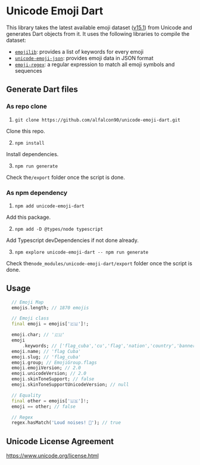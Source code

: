 # Unicode Emoji Dart

This library takes the latest available emoji dataset ([v15.1](https://www.unicode.org/reports/tr51/proposed.html#emoji_data)) from Unicode and generates Dart objects from it. It uses the following libraries to compile the dataset:

- [`emojilib`](https://github.com/muan/emojilib): provides a list of keywords for every emoji
- [`unicode-emoji-json`](https://github.com/muan/unicode-emoji-json): provides emoji data in JSON format
- [`emoji-regex`](https://github.com/mathiasbynens/emoji-regex): a regular expression to match all emoji symbols and sequences

## Generate Dart files

### As repo clone

1. `git clone https://github.com/alfalcon90/unicode-emoji-dart.git`

Clone this repo.

2. `npm install`

Install dependencies.

3. `npm run generate`

Check the`/export` folder once the script is done.

### As npm dependency

1. `npm add unicode-emoji-dart`

Add this package.

2. `npm add -D @types/node typescript`

Add Typescript devDependencies if not done already.

3. `npm explore unicode-emoji-dart -- npm run generate`

Check the`node_modules/unicode-emoji-dart/export` folder once the script is done.

## Usage

```dart
  // Emoji Map
  emojis.length; // 1870 emojis

  // Emoji class
  final emoji = emojis['🇨🇺']!;

  emoji.char; // '🇨🇺'
  emoji
      .keywords; // ['flag_cuba','cu','flag','nation','country','banner','cuba']
  emoji.name; // 'flag Cuba'
  emoji.slug; // 'flag_cuba'
  emoji.group; // EmojiGroup.flags
  emoji.emojiVersion; // 2.0
  emoji.unicodeVersion; // 2.0
  emoji.skinToneSupport; // false
  emoji.skinToneSupportUnicodeVersion; // null

  // Equality
  final other = emojis['🇺🇸']!;
  emoji == other; // false

  // Regex
  regex.hasMatch('Loud noises! 📣'); // true
```

## Unicode License Agreement

https://www.unicode.org/license.html
